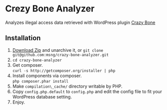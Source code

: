 # Crezy Bone Analyzer

Analyzes illegal access data retrieved with WordPress plugin [Crazy Bone]( http://wordpress.org/plugins/crazy-bone/ )

## Installation

1. [Download Zip](https://github.com/msng/crazy-bone-analyzer/archive/master.zip) and unarchive it, or `git clone git@github.com:msng/crazy-bone-analyzer.git`
1. `cd crazy-bone-analyzer`
1. Get composer.  
`curl -s http://getcomposer.org/installer | php`
1. Install components via composer.  
`php composer.phar install`
1. Make `compilation\_cache/` directory writable by PHP.
1. Copy `config.php.default` to `config.php` and edit the config file to fit your WordPress database setting.
1. Enjoy.

